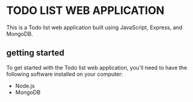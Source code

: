 # TODO LIST WEB APPLICATION
This is a Todo list web application built using JavaScript, Express, and MongoDB.

## getting started
To get started with the Todo list web application, you'll need to have the following software installed on your computer:
- Node.js
- MongoDB